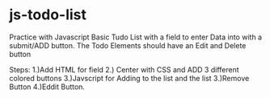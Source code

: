 # js-todo-list
Practice with Javascript
Basic Tudo List with a field to enter Data into with a submit/ADD button.
The Todo Elements should have an Edit and Delete button

Steps:
    1.)Add HTML for field
    2.) Center with CSS and ADD 3 different colored buttons
    3.)Javscript for Adding to the list and the list 
    3.)Remove Button
    4.)Eddit Button.
